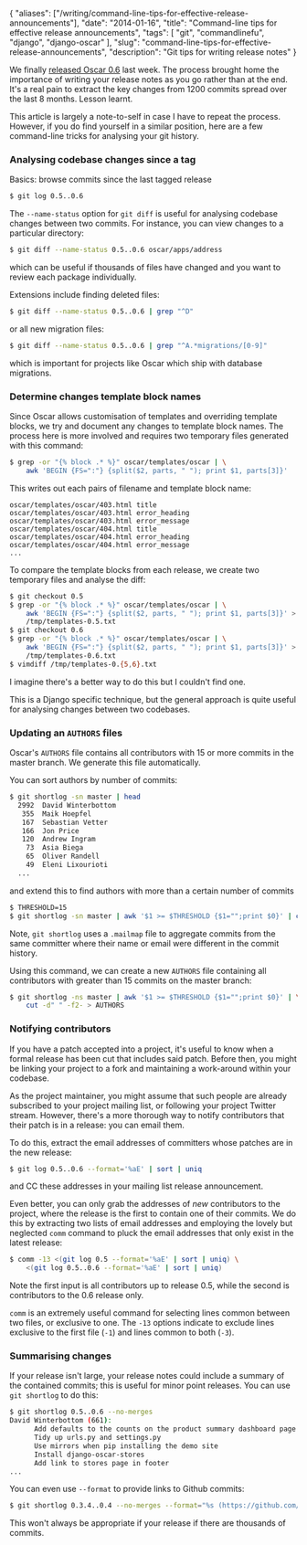 {
    "aliases": ["/writing/command-line-tips-for-effective-release-announcements"],
    "date": "2014-01-16",
    "title": "Command-line tips for effective release announcements",
    "tags": [
        "git",
        "commandlinefu",
        "django",
        "django-oscar"
    ],
    "slug": "command-line-tips-for-effective-release-announcements",
    "description": "Git tips for writing release notes"
}

We finally [released Oscar
0.6](http://django-oscar.readthedocs.org/en/latest/releases/v0.6.html)
last week. The process brought home the importance of writing your
release notes as you go rather than at the end. It's a real pain to
extract the key changes from 1200 commits spread over the last 8 months.
Lesson learnt.

This article is largely a note-to-self in case I have to repeat the
process. However, if you do find yourself in a similar position, here
are a few command-line tricks for analysing your git history.

### Analysing codebase changes since a tag

Basics: browse commits since the last tagged release

``` bash
$ git log 0.5..0.6
```

The `--name-status` option for `git diff` is useful for analysing
codebase changes between two commits. For instance, you can view changes
to a particular directory:

``` bash
$ git diff --name-status 0.5..0.6 oscar/apps/address
```

which can be useful if thousands of files have changed and you want to
review each package individually.

Extensions include finding deleted files:

``` bash
$ git diff --name-status 0.5..0.6 | grep "^D"
```

or all new migration files:

``` bash
$ git diff --name-status 0.5..0.6 | grep "^A.*migrations/[0-9]"
```

which is important for projects like Oscar which ship with database
migrations.

### Determine changes template block names

Since Oscar allows customisation of templates and overriding template
blocks, we try and document any changes to template block names. The
process here is more involved and requires two temporary files generated
with this command:

``` bash
$ grep -or "{% block .* %}" oscar/templates/oscar | \
    awk 'BEGIN {FS=":"} {split($2, parts, " "); print $1, parts[3]}'
```

This writes out each pairs of filename and template block name:

```
oscar/templates/oscar/403.html title
oscar/templates/oscar/403.html error_heading
oscar/templates/oscar/403.html error_message
oscar/templates/oscar/404.html title
oscar/templates/oscar/404.html error_heading
oscar/templates/oscar/404.html error_message
...
```

To compare the template blocks from each release, we create two
temporary files and analyse the diff:

``` bash
$ git checkout 0.5
$ grep -or "{% block .* %}" oscar/templates/oscar | \
    awk 'BEGIN {FS=":"} {split($2, parts, " "); print $1, parts[3]}' >
    /tmp/templates-0.5.txt
$ git checkout 0.6
$ grep -or "{% block .* %}" oscar/templates/oscar | \
    awk 'BEGIN {FS=":"} {split($2, parts, " "); print $1, parts[3]}' >
    /tmp/templates-0.6.txt
$ vimdiff /tmp/templates-0.{5,6}.txt
```

I imagine there's a better way to do this but I couldn't find one.

<div class="admonition note">
    This is a Django specific technique, but the general approach is quite
    useful for analysing changes between two codebases.
</div>

### Updating an `AUTHORS` files

Oscar's `AUTHORS` file contains all contributors with 15 or more commits
in the master branch. We generate this file automatically.

You can sort authors by number of commits:

``` bash
$ git shortlog -sn master | head
  2992  David Winterbottom
   355  Maik Hoepfel
   167  Sebastian Vetter
   166  Jon Price
   120  Andrew Ingram
    73  Asia Biega
    65  Oliver Randell
    49  Eleni Lixourioti
  ...
```

and extend this to find authors with more than a certain number of
commits

``` bash
$ THRESHOLD=15
$ git shortlog -sn master | awk '$1 >= $THRESHOLD {$1="";print $0}' | cut -d" " -f2-
```

Note, `git shortlog` uses a `.mailmap` file to aggregate commits from
the same committer where their name or email were different in the
commit history.

Using this command, we can create a new `AUTHORS` file containing all
contributors with greater than 15 commits on the master branch:

``` bash
$ git shortlog -ns master | awk '$1 >= $THRESHOLD {$1="";print $0}' | \
    cut -d" " -f2- > AUTHORS
```

### Notifying contributors

If you have a patch accepted into a project, it's useful to know when a
formal release has been cut that includes said patch. Before then, you
might be linking your project to a fork and maintaining a work-around
within your codebase.

As the project maintainer, you might assume that such people are already
subscribed to your project mailing list, or following your project
Twitter stream. However, there's a more thorough way to notify
contributors that their patch is in a release: you can email them.

To do this, extract the email addresses of committers whose patches are
in the new release:

``` bash
$ git log 0.5..0.6 --format='%aE' | sort | uniq
```

and CC these addresses in your mailing list release announcement.

Even better, you can only grab the addresses of *new* contributors to
the project, where the release is the first to contain one of their
commits. We do this by extracting two lists of email addresses and
employing the lovely but neglected `comm` command to pluck the email
addresses that only exist in the latest release:

``` bash
$ comm -13 <(git log 0.5 --format='%aE' | sort | uniq) \
    <(git log 0.5..0.6 --format='%aE' | sort | uniq)
```

Note the first input is all contributors up to release 0.5, while the
second is contributors to the 0.6 release only.

`comm` is an extremely useful command for selecting lines common between
two files, or exclusive to one. The `-13` options indicate to exclude
lines exclusive to the first file (`-1`) and lines common to both
(`-3`).

### Summarising changes

If your release isn't large, your release notes could include a summary
of the contained commits; this is useful for minor point releases. You
can use `git shortlog` to do this:

``` bash
$ git shortlog 0.5..0.6 --no-merges
David Winterbottom (661):
      Add defaults to the counts on the product summary dashboard page
      Tidy up urls.py and settings.py
      Use mirrors when pip installing the demo site
      Install django-oscar-stores
      Add link to stores page in footer
...
```

You can even use `--format` to provide links to Github commits:

``` bash
$ git shortlog 0.3.4..0.4 --no-merges --format="%s (https://github.com/tangentlabs/django-oscar-stores/commit/%h)"
```

This won't always be appropriate if your release if there are thousands
of commits.
